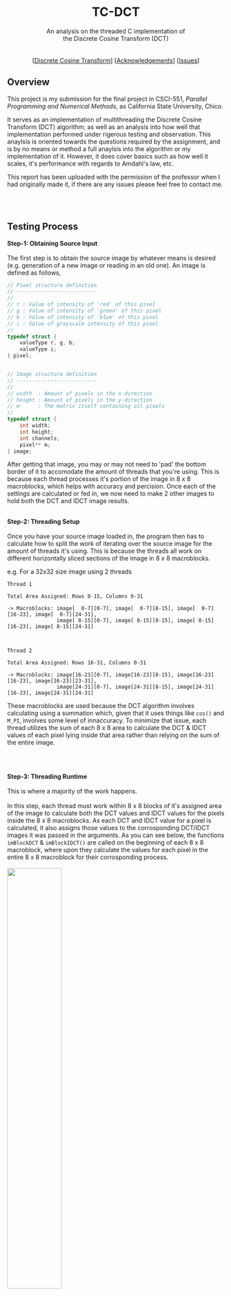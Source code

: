 <h1 align="center">TC-DCT</h1> 
  <p align="center">
    An analysis on the threaded C implementation of <br> the Discrete Cosine Transform (DCT)
    <br/><br/><br/>
    [<a href="https://en.wikipedia.org/wiki/Discrete_cosine_transform">Discrete Cosine Transform</a>]
    [<a href="https://github.com/Haskili/TC-DCT#acknowledgements">Acknowledgements</a>]
    [<a href="https://github.com/Haskili/TC-DCT/issues">Issues</a>]
  </p>
</p>

## Overview

This project is my submission for the final project in CSCI-551, *Parallel Programming and Numerical Methods*, as California State University, Chico.
<br>

It serves as an implementation of multithreading the Discrete Cosine Transform (DCT) algorithm; as well as an analysis into how well that implementation performed under rigerous testing and observation. This anaylsis is oriented towards the questions required by the assignment, and is by no means or method a full anaylsis into the algorithm or my implementation of it. However, it does cover basics such as how well it scales, it's performance with regards to Amdahl's law, etc.

This report has been uploaded with the permission of the professor when I had originally made it, if there are any issues please feel free to contact me.

<br></br>

## Testing Process
**Step-1: Obtaining Source Input**
<br></br>
The first step is to obtain the source image by whatever means is desired (e.g. generation of a new image or reading in an old one).
An image is defined as follows,

```C
// Pixel structure definition
// --------------------------
//
// r : Value of intensity of 'red' of this pixel
// g : Value of intensity of 'green' of this pixel
// b : Value of intensity of 'blue' of this pixel
// i : Value of grayscale intensity of this pixel
//
typedef struct {
    valueType r, g, b;
    valueType i;
} pixel;


// Image structure definition
// --------------------------
//
// width  : Amount of pixels in the x-direction
// height : Amount of pixels in the y-direction
// m      : The matrix itself containing all pixels
//
typedef struct {
    int width;
    int height;
    int channels;
    pixel** m;
} image;

```

After getting that image, you may or may not need to 'pad' the bottom border of it to accomodate the amount of threads that you're using.
This is because each thread processes it's portion of the image in 8 x 8 macroblocks, which helps with accuracy and percision.
Once each of the settings are calculated or fed in, we now need to make 2 other images to hold both the DCT and IDCT image results.
<br></br>

**Step-2: Threading Setup**
<br></br>
Once you have your source image loaded in, the program then has to calculate how to split the work of iterating over the source image for the amount of threads it's using. This is because the threads all work on different horizontally sliced sections of the image in 8 x 8 macroblocks.

e.g. For a 32x32 size image using 2 threads
```
Thread 1 

Total Area Assigned: Rows 0-15, Columns 0-31
 
-> Macroblocks: image[  0-7][0-7], image[  0-7][8-15], image[  0-7][16-23], image[  0-7][24-31],
                image[ 8-15][0-7], image[ 8-15][8-15], image[ 8-15][16-23], image[ 8-15][24-31]



Thread 2

Total Area Assigned: Rows 16-31, Columns 0-31 

-> Macroblocks: image[16-23][0-7], image[16-23][8-15], image[16-23][16-23], image[16-23][23-31],
                image[24-31][0-7], image[24-31][8-15], image[24-31][16-23], image[24-31][24-31]
```

These macroblocks are used because the DCT algorithm involves calculating using a summation which, given that it uses things like `cos()` and `M_PI`, involves some level of innaccuracy. To minimize that issue, each thread utilizes the sum of each 8 x 8 area to calculate the DCT & IDCT values of each pixel lying inside that area rather than relying on the sum of the entire image.  

<br></br>

**Step-3: Threading Runtime**
<br></br>
This is where a majority of the work happens.
<br></br>
In this step, each thread must work within 8 x 8 blocks of it's assigned area of the image to calculate both the DCT values and IDCT values for the pixels inside the 8 x 8 macroblocks. As each DCT and IDCT value for a pixel is calculated, it also assigns those values to the corrosponding DCT/IDCT images it was passed in the arguments. As you can see below, the functions `imBlockDCT` & `imBlockIDCT()` are called on the beginning of each 8 x 8 macroblock, where upon they calculate the values for each pixel in the entire 8 x 8 macroblock for their corrosponding process.
<br></br>
<img src="https://people.ece.ubc.ca/irenek/techpaps/introip/Img00047.gif"  alt=""  width="50%"  height="50%">
<br></br>
```C
void imBlockDCT(image* inIMG, image* outIMG, int i, int j) {
    double OOSQT = 1.0/sqrt(2.0);
    double sum   = 0.0;
    double HPW   = (double)16.0;

    for (int u = 0; u < 8; u++) {
        for (int v = 0; v < 8; v++) {

            sum = 0.0;
            for (int x = 0; x < 8; x++) {
                for (int y = 0; y < 8; y++) {
                    sum += (double)inIMG->m[i + x][j + y].i *
                           cos(((2.0*(double)(x)+1.0) * (double)u * M_PI)/HPW) *
                           cos(((2.0*(double)(y)+1.0) * (double)v * M_PI)/HPW);
                }
            }
            outIMG->m[i + u][j + v].i = 0.25 
                                        * (u == 0? OOSQT:1.0)
                                        * (v == 0? OOSQT:1.0)
                                        * sum;
        }
    }
}
```
```C
void imBlockIDCT(image* inIMG, image* outIMG, int i, int j) {
    double OOSQT = 1.0/sqrt(2.0);
    double sum   = 0.0;
    double MPOL  = M_PI/(double)16.0;

    for (int x = 0; x < 8; x++) {
        for (int y = 0; y < 8; y++) {

            sum = 0.0;
            for (int u = 0; u < 8; u++) {
                for (int v = 0; v < 8; v++) {
                    sum += inIMG->m[i + u][j + v].i * 
                           (u == 0? OOSQT:1.0) * 
                           (v == 0? OOSQT:1.0) *
                           cos((2.0*(double)(x)+1.0) * (double)u * MPOL) *
                           cos((2.0*(double)(y)+1.0) * (double)v * MPOL);
                }
            }
            outIMG->m[i + x][j + y].i = sum * 0.25;
        }
    }
}
```
<br></br>

**Step-4: Collecting & Verifying Results**
<br></br>
Now we need to verify the values for each of the images (DCT & IDCT) that we've calculated.
<br></br>
To do so, we call `imValidate()`, which iterates over the values of each pixel in both the source and IDCT images.
What it does for each pixel is ask if the pixels are the same within a certain amount of precision.

On the basis that I use `double` for my process and to hold the values of each pixel, I would expect that for pixel values in the range of `[0.0,255.0]` that there would be only 12 digits of precision at worst. As such, I set the `imValidate()` to check that there is it least that level of 'similarity' between the input image and the calculated output of IDCT.
<br></br>
After that, to confirm the level of error I use both `imMSE()` and the `imERR()` functions.
The `imMSE()` performs the Mean-Squared-Error calculation for my two images, and the `imERR()` functions calculate the basic `|Source - IDCT|/TotalPixels` value for average error per pixel.
<br></br>
<img src="https://wikimedia.org/api/rest_v1/media/math/render/svg/e258221518869aa1c6561bb75b99476c4734108e"  alt=""  width="25%"  height="25%">
<br></br>
```C
long double imMSE(image* imA, image* imB) {
    image* imC = allocateImage(imA->width, 
                               imA->height, 
                               imA->channels);

    long double MSE = (long double)0.0;
    for (int y = 0; y < imA->height; y++) {
        for (int x = 0; x < imA->width; x++) {
            MSE += pow((long double)(imB->m[x][y].i - imA->m[x][y].i), 
                                                    (long double)2.0);
        }
    }
    return (MSE / (long double)(imA->height * imA->width));
}
```
```C
double imERR1(image* imA, image* imB) {
    
    double avg_err = 0.0;
    for (int y = 0; y < imA->height; y++) {
        for (int x = 0; x < imA->width; x++) {
            avg_err += fabs(imB->m[x][y].i - imA->m[x][y].i)/imA->m[x][y].i;
        }
    }
    return avg_err;
}
```
<br></br>

**Final Result**
<br></br>
<img src="https://github.com/Haskili/TC-DCT/blob/main/Results/Final-Result.png"  alt=""  width="100%"  height="100%">
<br></br>

## Performance Measuring

**Precision**

This was one of the two biggest questions, "How precise was your process?"
What I did to figure this was look at the results of testing using randomly generated images,
```
Original Image:
[  49.000] [ 143.000] [ 154.000] [ 122.000] [ 195.000] [ 130.000] [ 148.000] [  24.000] 
[ 108.000] [ 107.000] [  54.000] [  64.000] [ 242.000] [ 246.000] [  73.000] [ 167.000] 
[ 174.000] [ 207.000] [  28.000] [ 120.000] [  89.000] [  87.000] [ 150.000] [ 205.000] 
[ 104.000] [  82.000] [  77.000] [ 120.000] [ 200.000] [ 249.000] [  96.000] [ 121.000] 
[   9.000] [ 250.000] [ 243.000] [ 204.000] [ 253.000] [   9.000] [ 100.000] [ 233.000] 
[ 116.000] [ 155.000] [ 170.000] [ 230.000] [  18.000] [ 243.000] [ 142.000] [  64.000] 
[  68.000] [  42.000] [  57.000] [  29.000] [   1.000] [ 207.000] [ 234.000] [ 106.000] 
[  34.000] [  56.000] [  98.000] [ 106.000] [ 177.000] [ 194.000] [ 227.000] [ 186.000] 


DCT Image:
[1049.500] [-149.537] [ -67.955] [  40.747] [ -65.000] [ -64.563] [ -21.642] [ -42.673] 
[  10.651] [  96.141] [ -33.225] [  50.615] [  81.797] [-120.872] [ -29.143] [  30.648] 
[ -76.726] [ -99.670] [  -2.712] [ 103.694] [ -69.179] [  56.328] [  11.108] [  52.924] 
[  10.731] [ 114.142] [-112.968] [ -93.274] [ -95.186] [  45.639] [   0.669] [  -4.690] 
[  48.750] [ -10.624] [-140.618] [ -89.078] [  35.250] [ -74.794] [ -44.852] [ 116.873] 
[-105.789] [ -10.778] [  50.536] [ 105.910] [ -81.370] [ 119.240] [  19.944] [ -32.342] 
[  43.417] [  93.648] [  20.358] [ -57.351] [ -15.452] [  80.069] [ -55.038] [ -63.178] 
[  -2.803] [  29.420] [  91.698] [-163.144] [  21.393] [ -35.917] [-128.542] [  70.893] 


IDCT Image:
[  49.000] [ 143.000] [ 154.000] [ 122.000] [ 195.000] [ 130.000] [ 148.000] [  24.000] 
[ 108.000] [ 107.000] [  54.000] [  64.000] [ 242.000] [ 246.000] [  73.000] [ 167.000] 
[ 174.000] [ 207.000] [  28.000] [ 120.000] [  89.000] [  87.000] [ 150.000] [ 205.000] 
[ 104.000] [  82.000] [  77.000] [ 120.000] [ 200.000] [ 249.000] [  96.000] [ 121.000] 
[   9.000] [ 250.000] [ 243.000] [ 204.000] [ 253.000] [   9.000] [ 100.000] [ 233.000] 
[ 116.000] [ 155.000] [ 170.000] [ 230.000] [  18.000] [ 243.000] [ 142.000] [  64.000] 
[  68.000] [  42.000] [  57.000] [  29.000] [   1.000] [ 207.000] [ 234.000] [ 106.000] 
[  34.000] [  56.000] [  98.000] [ 106.000] [ 177.000] [ 194.000] [ 227.000] [ 186.000] 


imValidate() return value: 0
    imERR1() return value: 0.0000000000001040928649761
    imERR2() return value: 0.0000000000000216649524005
     imMSE() return value: 1.616267526423385e-26

```

What's important to note is `imERR1()` returned a value that tells us that on average, we saw numbers would only start to differ after the 12th decimal point. When thinking about the fact that the we're generating values `[0,255]` for each pixel and that the process uses `double`, the reason for this becomes clear:
* Since the range is significantly more filled with three digit numbers, we can assume the average pixel's value is in the three digit range `[100,255]`
* Using `double`, you have up to 15 total decimal places of precision
 
With that said, you would see that the error for an average numbers occurs after the 12th decimal point because the average number already has 3 digits of precision taken up already.

To confirm this was the result, I tried varying size images and threads to see if this changed.
However, as you can see my initial hypothesis was correct:
```
Height: 1440
Width: 2560
Bits: 8
Channels: 1
Total Threads: 8

imValidate() return value: 0
    imERR1() return value: 0.0000000068655844276073249
    imERR2() return value: 0.0000000000000000000000000
     imMSE() return value: 1.440301205049921e-26
```

<br></br>

**Speed**

To accomplish this, I made an alternate testing/driver file to repeatedly perform the process of:
* `Generate random image`
* `Start timer`
* `Peform DCT/IDCT`
* `Stop timer` 
* `Calculate the error`

To ensure I had a rich set of data to show, I choose to then perform this process using `[1-10]` threads and average the result of performing it 25 times for each thread data point.

To make sure the data was not influenced by any other processes trying to run at the same time, I performed these tests on a new Google Cloud Compute Engine instance with minimal background processes. Below are the graphs for average time required and the speedup versus what is expected with respect to Amdahl's Law.
<br></br>
<img src="https://github.com/Haskili/TC-DCT/blob/main/Results/AverageTime.png"  alt=""  width="100%"  height="100%">
<br></br>
<img src="https://github.com/Haskili/TC-DCT/blob/main/Results/SpeedUp.png"  alt=""  width="100%"  height="100%">
<br></br>
What you can observe here is that there was an extremely efficient speedup of the process using threads. For instance, with a random image of size 2560 x 1440 we saw that using only 1 thread to calculate it took on average 33.20 seconds, whereas using 8 took 4.955 seconds on average.

Additionally, we can also observe that it follows Amdahl's law to some degree.
Looking at the plot, we can see that the RMSE of the speedup observed versus the expected speedup with respect to Amdah's law is 0.3766.
Finally, from this plot we can also calculate that there was 96% code parallelism given Amdahl's law.

## Acknowledgements
*TC-DCT* was originally meant as a school project. As such, it is heavily commented and there may be certain sections with verbose documentation.
